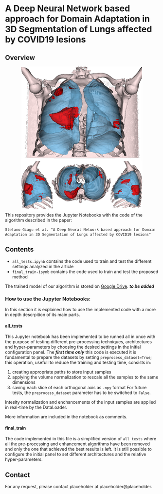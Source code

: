 # A Deep Neural Network based approach for Domain Adaptation in 3D Segmentation of Lungs affected by COVID19 lesions
## Overview

<div align="center">
  <img src="./resources/main_img.png" width="400">
</div>
This repository provides the Jupyter Notebooks with the code of the algorithm described in the paper:

```
Stefano Giagu et al. "A Deep Neural Network based approach for Domain Adaptation in 3D Segmentation of Lungs affected by COVID19 lesions"
```

## Contents
- `all_tests.ipynb` contains the code used to train and test the different settings analyzed in the article
- `final_train-ipynb` contains the code used to train and test the proposed method

The trained model of our algorithm is stored on [Google Drive](https://drive.google.com/). ***to be added***

### How to use the Jupyter Notebooks:
In this section it is explained how to use the implemented code with a more in depth descrpition of its main parts.

#### all_tests
This Jupyter notebook has been implemented to be runned all in once with the purpose of testing different pre-processing techniques, architectures and hyper-parameters by choosing the desired settings in the initial configuration panel.
The ***first time only*** this code is executed it is fundamental to prepare the datasets by setting `preprocess_dataset=True`; this operation, usefull to reduce the training and testing time, consists in:
 1. creating appropriate paths to store input samples
 2. applying the volume normalization to rescale all the samples to the same dimensions 
 3. saving each slice of each orthogonal axis as `.npy` format
For future tests, the `preprocess_dataset` parameter has to be switched to `False`.

Intesity normalization and enchancements of the input samples are applied in real-time by the DataLoader. 

More information are included in the notebook as comments.

#### final_train
The code implemented in this file is a simplified version of `all_tests` where all the pre-processing and enhancement algorithms have been removed and only the one that achieved the best results is left. It is still possible to configure the initial panel to set different architectures and the relative hyper-parameters.

## Contact

For any request, please contact placeholder at placeholder@placeholder.
